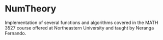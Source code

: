 # NumTheory
Implementation of several functions and algorithms covered in the MATH 3527 course
offered at Northeastern University and taught by Neranga Fernando.